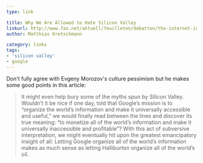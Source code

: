 ```yaml
---
type: link

title: Why We Are Allowed to Hate Silicon Valley
linkurl: http://www.faz.net/aktuell/feuilleton/debatten/the-internet-ideology-why-we-are-allowed-to-hate-silicon-valley-12658406.html
author: Matthias Kretschmann

category: links
tags:
- 'silicon valley'
- google
---
```


Don't fully agree with Evgeny Morozov's culture pessimism but he makes some good points in this article:

> It might even help bury some of the myths spun by Silicon Valley. Wouldn’t it be nice if one day, told that Google’s mission is to “organize the world’s information and make it universally accessible and useful,” we would finally read between the lines and discover its true meaning: “to monetize all of the world’s information and make it universally inaccessible and profitable”? With this act of subversive interpretation, we might eventually hit upon the greatest emancipatory insight of all: Letting Google organize all of the world’s information makes as much sense as letting Halliburton organize all of the world’s oil.
